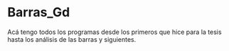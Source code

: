 # Barras_Gd
Acá tengo todos los programas desde los primeros que hice para la tesis hasta los análisis de las barras y siguientes.
